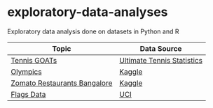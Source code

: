 # exploratory-data-analyses
Exploratory data analysis done on datasets in Python and R

| Topic | Data Source  |
| --- | --- |
| [Tennis GOATs](https://github.com/ppai22/exploratory-data-analyses/blob/main/Tennis/Tennis_GOATs.ipynb)   | [Ultimate Tennis Statistics](https://www.ultimatetennisstatistics.com/)   |
| [Olympics](https://github.com/ppai22/exploratory-data-analyses/blob/main/olympics/olympic_games_in_heatmaps.ipynb)  | [Kaggle](https://www.kaggle.com/heesoo37/120-years-of-olympic-history-athletes-and-results)  |
| [Zomato Restaurants Bangalore](https://github.com/ppai22/exploratory-data-analyses/blob/main/zomato_restaurants_bangalore/zomato_bangalore_restaurants.ipynb)  | [Kaggle](https://www.kaggle.com/himanshupoddar/zomato-bangalore-restaurants)  |
| [Flags Data](https://github.com/ppai22/exploratory-data-analyses/blob/main/flags_data/flags.ipynb)  | [UCI](https://archive.ics.uci.edu/ml/datasets/Flags)  |
